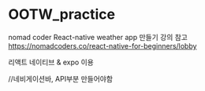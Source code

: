 # OOTW_practice
nomad coder React-native weather app 만들기 강의 참고
https://nomadcoders.co/react-native-for-beginners/lobby

리액트 네이티브 & expo 이용

//네비게이션바, API부분 만들어야함
